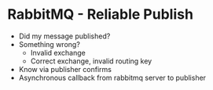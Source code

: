 # RabbitMQ - Reliable Publish

- Did my message published?  
- Something wrong?
  * Invalid exchange
  * Correct exchange, invalid routing key
- Know via publisher confirms
- Asynchronous callback from rabbitmq server to publisher
